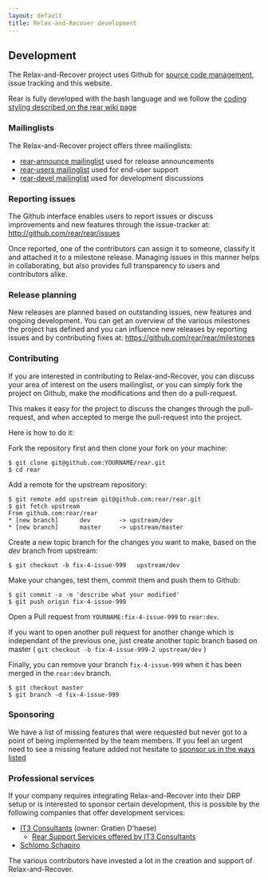 ```yaml
---
layout: default
title: Relax-and-Recover development
---
```


## Development
The Relax-and-Recover project uses Github for [source code management](https://github.com/rear),
issue tracking and this website.

Rear is fully developed with the bash language and we follow the [coding styling described on the rear wiki page](https://github.com/rear/rear/wiki/Coding-Style)


### Mailinglists
The Relax-and-Recover project offers three mailinglists:

 - [rear-announce mailinglist](http://lists.relax-and-recover.org/mailman/listinfo/rear-announce)
   used for release announcements
 - [rear-users mailinglist](http://lists.relax-and-recover.org/mailman/listinfo/rear-users)
   used for end-user support
 - [rear-devel mailinglist](http://lists.relax-and-recover.org/mailman/listinfo/rear-devel)
   used for development discussions


### Reporting issues
The Github interface enables users to report issues or discuss improvements
and new features through the issue-tracker at:
<http://github.com/rear/rear/issues>

Once reported, one of the contributors can assign it to someone, classify it
and attached it to a milestone release. Managing issues in this manner helps
in collaborating, but also provides full transparency to users and contributors
alike.


### Release planning
New releases are planned based on outstanding issues, new features and ongoing
development. You can get an overview of the various milestones the project has
defined and you can influence new releases by reporting issues and by
contributing fixes at: <https://github.com/rear/rear/milestones>


### Contributing
If you are interested in contributing to Relax-and-Recover, you can discuss
your area of interest on the users mailinglist, or you can simply fork the
project on Github, make the modifications and then do a pull-request.

This makes it easy for the project to discuss the changes through the
pull-request, and when accepted to merge the pull-request into the project.

Here is how to do it:

Fork the repository first and then clone your fork on your machine:

    $ git clone git@github.com:YOURNAME/rear.git
    $ cd rear

Add a remote for the upstream repository:

    $ git remote add upstream git@github.com:rear/rear.git
    $ git fetch upstream
    From github.com:rear/rear
    * [new branch]      dev        -> upstream/dev
    * [new branch]      master     -> upstream/master


Create a new topic branch for the changes you want to make, based on the *dev* branch from upstream:

    $ git checkout -b fix-4-issue-999   upstream/dev

Make your changes, test them, commit them and push them to Github:

    $ git commit -a -m 'describe what your modified'
    $ git push origin fix-4-issue-999

Open a Pull request from `YOURNAME:fix-4-issue-999` to `rear:dev`.

If you want to open another pull request for another change which is independant of the previous one, just create another topic branch based on master ( `git checkout -b fix-4-issue-999-2 upstream/dev` )

Finally, you can remove your branch `fix-4-issue-999` when it has been merged in the `rear:dev` branch.

    $ git checkout master
    $ git branch -d fix-4-issue-999


### Sponsoring
We have a list of missing features that were requested but never got to a point
of being implemented by the team members. If you feel an urgent need to see a
missing feature added not hesitate to [sponsor us in the ways listed](http://relax-and-recover.org/support/sponsors)

### Professional services
If your company requires integrating Relax-and-Recover into their DRP setup or
is interested to sponsor certain development, this is possible by the following
companies that offer development services:

 - [IT3 Consultants](http://www.it3.be/) (owner: Gratien D'haese)
   * [Rear Support Services offered by IT3 Consultants](http://www.it3.be/rear-support/)
 - [Schlomo Schapiro](http://consulting.schlomo.schapiro.org/)

The various contributors have invested a lot in the creation and support
of Relax-and-Recover.
